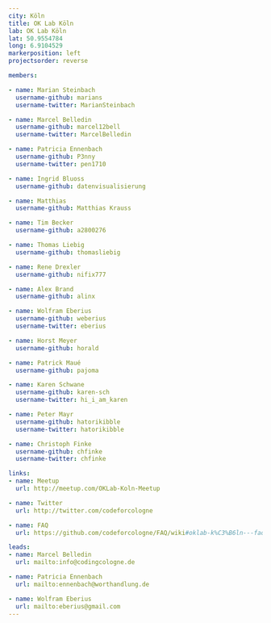 ```yaml
---
city: Köln
title: OK Lab Köln
lab: OK Lab Köln
lat: 50.9554784
long: 6.9104529
markerposition: left
projectsorder: reverse

members:

- name: Marian Steinbach
  username-github: marians
  username-twitter: MarianSteinbach

- name: Marcel Belledin
  username-github: marcel12bell
  username-twitter: MarcelBelledin

- name: Patricia Ennenbach
  username-github: P3nny
  username-twitter: pen1710

- name: Ingrid Bluoss
  username-github: datenvisualisierung

- name: Matthias
  username-github: Matthias Krauss

- name: Tim Becker
  username-github: a2800276

- name: Thomas Liebig
  username-github: thomasliebig

- name: Rene Drexler
  username-github: nifix777

- name: Alex Brand
  username-github: alinx

- name: Wolfram Eberius
  username-github: weberius
  username-twitter: eberius

- name: Horst Meyer
  username-github: horald

- name: Patrick Maué
  username-github: pajoma

- name: Karen Schwane
  username-github: karen-sch
  username-twitter: hi_i_am_karen

- name: Peter Mayr
  username-github: hatorikibble
  username-twitter: hatorikibble

- name: Christoph Finke
  username-github: chfinke
  username-twitter: chfinke

links:
- name: Meetup
  url: http://meetup.com/OKLab-Koln-Meetup

- name: Twitter
  url: http://twitter.com/codeforcologne

- name: FAQ
  url: https://github.com/codeforcologne/FAQ/wiki#oklab-k%C3%B6ln---faq

leads:
- name: Marcel Belledin
  url: mailto:info@codingcologne.de

- name: Patricia Ennenbach
  url: mailto:ennenbach@worthandlung.de

- name: Wolfram Eberius
  url: mailto:eberius@gmail.com
---
```

